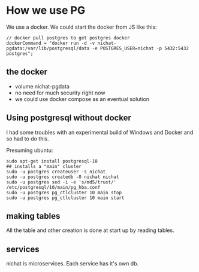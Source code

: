 # How we use PG

We use a docker. We could start the docker from JS like this:

```
// docker pull postgres to get postgres docker
dockerCommand = "docker run -d -v nichat-pgdata:/var/lib/postgresql/data -e POSTGRES_USER=nichat -p 5432:5432 postgres";
```

## the docker

* volume nichat-pgdata
* no need for much security right now
 * we could use docker compose as an eventual solution


## Using postgresql without docker

I had some troubles with an experimental build of Windows and Docker
and so had to do this.

Presuming ubuntu:

```
sudo apt-get install postgresql-10
## installs a "main" cluster
sudo -u postgres createuser -s nichat
sudo -u postgres createdb -O nichat nichat
sudo -u postgres sed -i -e 's/md5/trust/' /etc/postgresql/10/main/pg_hba.conf
sudo -u postgres pg_ctlcluster 10 main stop
sudo -u postgres pg_ctlcluster 10 main start
```


## making tables

All the table and other creation is done at start up by reading tables.


## services

nichat is microservices. Each service has it's own db.


